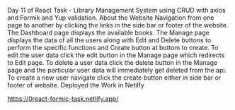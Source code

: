  Day 11 of React Task - Library Management System using CRUD with axios and Formik and Yup validation.
About the Website
Navigation from one page to another by clicking the links in the side bar or footer of the website.
The Dashboard page displays the available books.
The Manage page displays the data of all the users along with Edit and Delete buttons to perform the specific functions and Create button at bottom to create.
To edit the user data click the edit button in the Manage page which redirects to Edit page.
To delete a user data click the delete button in the Manage page and the particular user data will immediately get deleted from the api.
To create a new user navigate click the create button either in side bar or footer of website.
Deployed the Work in Netilfy

https://0react-formic-task.netlify.app/
